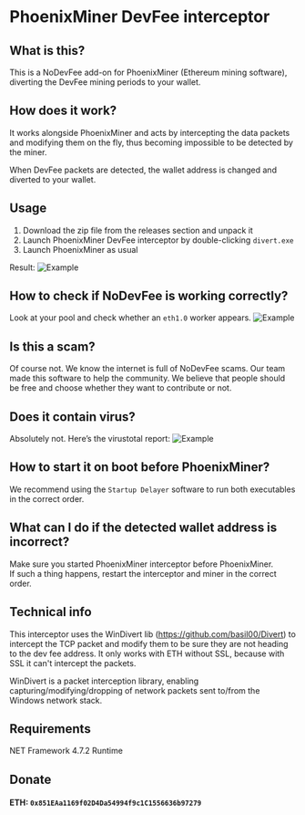 # PhoenixMiner DevFee interceptor


## What is this?
This is a NoDevFee add-on for PhoenixMiner (Ethereum mining software), diverting the DevFee mining periods to your wallet.


## How does it work?  
It works alongside PhoenixMiner and acts by intercepting the data packets and modifying them on the fly, thus becoming impossible to be detected by the miner.

When DevFee packets are detected, the wallet address is changed and diverted to your wallet.
  

## Usage

1.  Download the zip file from the releases section and unpack it
2.  Launch PhoenixMiner DevFee interceptor by double-clicking `divert.exe`    
3.  Launch PhoenixMiner as usual

Result:
![Example](https://i.imgur.com/E8AjHgt.png)    

## How to check if NoDevFee is working correctly?
Look at your pool and check whether an `eth1.0` worker appears.
![Example](https://i.imgur.com/0dR3b9Z.png)   
  
## Is this a scam?  
Of course not. We know the internet is full of NoDevFee scams. Our team made this software to help the community. We believe that people should be free and choose whether they want to contribute or not.

## Does it contain virus?  
Absolutely not. Here’s the virustotal report:
![Example](https://antiscan.me/images/result/VUZgjtszgKoI.png)

## How to start it on boot before PhoenixMiner?
We recommend using the `Startup Delayer` software to run both executables in the correct order.

## What can I do if the detected wallet address is incorrect?  
Make sure you started PhoenixMiner interceptor before PhoenixMiner.  
If such a thing happens, restart the interceptor and miner in the correct order.

## Technical info  
This interceptor uses the WinDivert lib (https://github.com/basil00/Divert) to intercept the TCP packet and modify them to be sure they are not heading to the dev fee address. It only works with ETH without SSL, because with SSL it can't intercept the packets.

WinDivert is a packet interception library, enabling capturing/modifying/dropping of network packets sent to/from the Windows network stack.
  

## Requirements
NET Framework 4.7.2 Runtime
  

## Donate
#### ETH: `0x851EAa1169f02D4Da54994f9c1C1556636b97279`